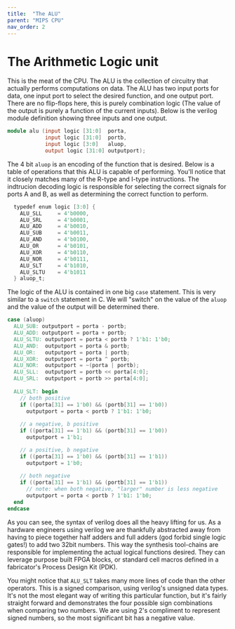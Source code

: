 ```yaml
---
title:  "The ALU"
parent: "MIPS CPU"
nav_order: 2
---
```


# The Arithmetic Logic unit

This is the meat of the CPU. The ALU is the collection of circuitry that actually performs computations on data. The ALU has two input ports for data, one input port to select the desired function, and one output port. There are no flip-flops here, this is purely combination logic (The value of the output is purely a function of the current inputs). Below is the verilog module definition showing three inputs and one output.


```verilog
module alu (input logic [31:0]  porta, 
            input logic [31:0] 	portb, 
            input logic [3:0] 	aluop, 
            output logic [31:0] outputport);
```

The 4 bit ```aluop``` is an encoding of the function that is desired. Below is a table of operations that this ALU is capable of performing. You'll notice that it closely matches many of the R-type and I-type instructions. The indtrucion decoding logic is responsible for selecting the correct signals for ports A and B, as well as determining the correct function to perform.

```verilog
  typedef enum logic [3:0] {
    ALU_SLL     = 4'b0000,
    ALU_SRL     = 4'b0001,
    ALU_ADD     = 4'b0010,
    ALU_SUB     = 4'b0011,
    ALU_AND     = 4'b0100,
    ALU_OR      = 4'b0101,
    ALU_XOR     = 4'b0110,
    ALU_NOR     = 4'b0111,
    ALU_SLT     = 4'b1010,
    ALU_SLTU    = 4'b1011
  } aluop_t;
```

The logic of the ALU is contained in one big ```case``` statement. This is very similar to a ```switch``` statement in C. We will "switch" on the value of the ```aluop``` and the value of the output will be determined there.

```verilog
case (aluop)
  ALU_SUB: outputport = porta - portb;
  ALU_ADD: outputport = porta + portb;
  ALU_SLTU: outputport = porta < portb ? 1'b1: 1'b0;
  ALU_AND:  outputport = porta & portb;
  ALU_OR:   outputport = porta | portb;
  ALU_XOR:  outputport = porta ^ portb;
  ALU_NOR:  outputport = ~(porta | portb);
  ALU_SLL:  outputport = portb << porta[4:0];
  ALU_SRL:  outputport = portb >> porta[4:0];
  
  ALU_SLT: begin
    // both positive
    if ((porta[31] == 1'b0) && (portb[31] == 1'b0))
      outputport = porta < portb ? 1'b1: 1'b0;
    
    // a negative, b positive
    if ((porta[31] == 1'b1) && (portb[31] == 1'b0))
      outputport = 1'b1;

    // a positive, b negative
    if ((porta[31] == 1'b0) && (portb[31] == 1'b1))
      outputport = 1'b0;
    
    // both negative
    if ((porta[31] == 1'b1) && (portb[31] == 1'b1))
      // note: when both negative, "larger" number is less negative
      outputport = porta < portb ? 1'b1: 1'b0; 
  end
endcase
```

As you can see, the syntax of verilog does all the heavy lifting for us. As a hardware engineers using verilog we are thankfully abstracted away from having to piece together half adders and full adders (god forbid single logic gates!) to add two 32bit numbers. This way the synthesis tool-chains are responsible for implementing the actual logical functions desired. They can leverage purpose built FPGA blocks, or standard cell macros defined in a fabricator's Process Design Kit (PDK).

You might notice that ```ALU_SLT``` takes many more lines of code than the other operators. This is a signed comparison, using verilog's unsigned data types. It's not the most elegant way of writing this particular function, but it's fairly straight forward and demonstrates the four possible sign combinations when comparing two numbers. We are using 2's compliment to represent signed numbers, so the most significant bit has a negative value.
